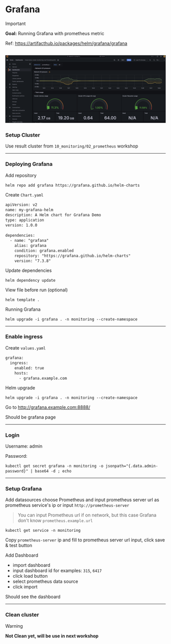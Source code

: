 # Grafana

> [!IMPORTANT]  
> **Goal:** Running Grafana with prometheus metric

Ref: https://artifacthub.io/packages/helm/grafana/grafana

![dashboard](dashboard.png)
---

### Setup Cluster

Use result cluster from `10_monitoring/02_prometheus` workshop

---

### Deploying Grafana

Add repository
```
helm repo add grafana https://grafana.github.io/helm-charts
```

Create `Chart.yaml`
```
apiVersion: v2
name: my-grafana-helm
description: A Helm chart for Grafana Demo
type: application
version: 1.0.0

dependencies:
  - name: "grafana"
    alias: grafana
    condition: grafana.enabled
    repository: "https://grafana.github.io/helm-charts"
    version: "7.3.8"
```

Update dependencies
```
helm dependency update
```

View file before run (optional)
```
helm template .
```

Running Grafana
```
helm upgrade -i grafana . -n monitoring --create-namespace
```

---

### Enable ingress
Create `values.yaml`
```
grafana:
  ingress:
    enabled: true
    hosts:
      - grafana.example.com
```

Helm upgrade
```
helm upgrade -i grafana . -n monitoring --create-namespace
```

Go to http://grafana.example.com:8888/

Should be grafana page

---

### Login

Username: admin

Password:
```
kubectl get secret grafana -n monitoring -o jsonpath="{.data.admin-password}" | base64 -d ; echo
```

---

### Setup Grafana

Add datasources choose Prometheus and input prometheus server url as prometheus service's ip or input `http://prometheus-server`
> You can input Prometheus url if on network, but this case Grafana don't know `prometheus.example.url`
```
kubectl get service -n monitoring
```

Copy `prometheus-server` ip and fill to prometheus server url input, click save & test button

Add Dashboard 
- import dashboard
- input dashboard id for examples: `315`, `6417`
- click load button
- select prometheus data source
- click import

Should see the dashboard

---

### Clean cluster

> [!WARNING]  
> **Not Clean yet, will be use in next workshop**
